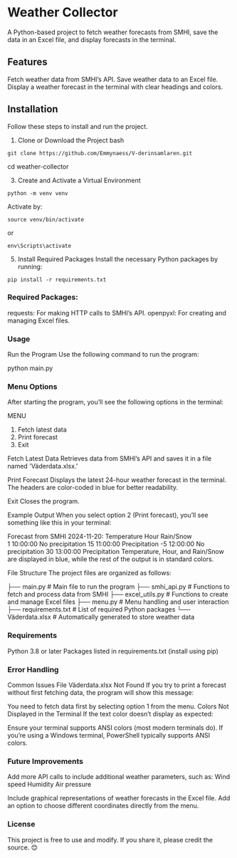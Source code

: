 # Weather Collector
A Python-based project to fetch weather forecasts from SMHI, save the data in an Excel file, and display forecasts in the terminal.

## Features
Fetch weather data from SMHI’s API.
Save weather data to an Excel file.
Display a weather forecast in the terminal with clear headings and colors.

## Installation
Follow these steps to install and run the project.

1. Clone or Download the Project
bash

```git clone https://github.com/Emmynaess/V-derinsamlaren.git```

cd weather-collector

3. Create and Activate a Virtual Environment
 
```python -m venv venv```

Activate by:

```source venv/bin/activate```

or

```env\Scripts\activate```

5. Install Required Packages
Install the necessary Python packages by running:

```pip install -r requirements.txt```

### Required Packages:
requests: For making HTTP calls to SMHI’s API.
openpyxl: For creating and managing Excel files.

### Usage
Run the Program
Use the following command to run the program:

python main.py

### Menu Options
After starting the program, you’ll see the following options in the terminal:


MENU
1. Fetch latest data
2. Print forecast
9. Exit

Fetch Latest Data
Retrieves data from SMHI’s API and saves it in a file named 'Väderdata.xlsx.'

Print Forecast
Displays the latest 24-hour weather forecast in the terminal. The headers are color-coded in blue for better readability.

Exit
Closes the program.

Example Output
When you select option 2 (Print forecast), you’ll see something like this in your terminal:

Forecast from SMHI 2024-11-20:
Temperature      Hour            Rain/Snow      
1                10:00:00        No precipitation
15               11:00:00        Precipitation
-5               12:00:00        No precipitation
30               13:00:00        Precipitation
Temperature, Hour, and Rain/Snow are displayed in blue, while the rest of the output is in standard colors.

File Structure
The project files are organized as follows:

├── main.py                # Main file to run the program
├── smhi_api.py            # Functions to fetch and process data from SMHI
├── excel_utils.py         # Functions to create and manage Excel files
├── menu.py                # Menu handling and user interaction
├── requirements.txt       # List of required Python packages
└── Väderdata.xlsx         # Automatically generated to store weather data

### Requirements
Python 3.8 or later
Packages listed in requirements.txt (install using pip)


### Error Handling
Common Issues
File Väderdata.xlsx Not Found
If you try to print a forecast without first fetching data, the program will show this message:

You need to fetch data first by selecting option 1 from the menu.
Colors Not Displayed in the Terminal
If the text color doesn’t display as expected:

Ensure your terminal supports ANSI colors (most modern terminals do).
If you’re using a Windows terminal, PowerShell typically supports ANSI colors.


### Future Improvements
Add more API calls to include additional weather parameters, such as:
Wind speed
Humidity
Air pressure

Include graphical representations of weather forecasts in the Excel file.
Add an option to choose different coordinates directly from the menu.


### License
This project is free to use and modify. If you share it, please credit the source. 😊
